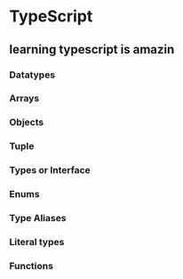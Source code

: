 # TypeScript
## learning typescript is amazin
### Datatypes
### Arrays
### Objects
### Tuple
### Types or Interface
### Enums
### Type Aliases
### Literal types
### Functions

